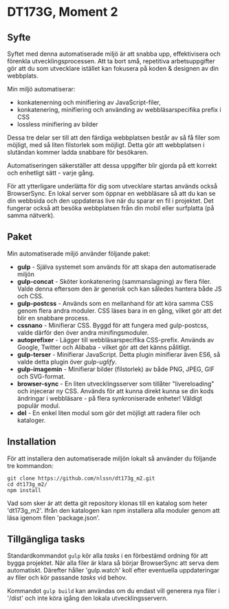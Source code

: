 # DT173G, Moment 2

## Syfte
Syftet med denna automatiserade miljö är att snabba upp, effektivisera och förenkla utvecklingsprocessen. Att ta bort små, repetitiva arbetsuppgifter gör att du som utvecklare istället kan fokusera på koden & designen av din webbplats. 

Min miljö automatiserar:
- konkatenerning och minifiering av JavaScript-filer,
- konkatenering, minifiering och använding av webbläsarspecifika prefix i CSS
- lossless minifiering av bilder

Dessa tre delar ser till att den färdiga webbplatsen består av så få filer som möjligt, med så liten filstorlek som möjligt. Detta gör att webbplatsen i slutändan kommer ladda snabbare för besökaren.

Automatiseringen säkerställer att dessa uppgifter blir gjorda på ett korrekt och enhetligt sätt - varje gång.

För att ytterligare underlätta för dig som utvecklare startas används också BrowserSync. En lokal server som öppnar en webbläsare så att du kan se din webbsida och den uppdateras live när du sparar en fil i projektet. Det fungerar också att besöka webbplatsen från din mobil eller surfplatta (på samma nätverk).

## Paket
Min automatiserade miljö använder följande paket:
- **gulp** - Själva systemet som används för att skapa den automatiserade miljön
- **gulp-concat** - Sköter konkatenering (sammanslagning) av flera filer. Valde denna eftersom den är generisk och kan således hantera både JS och CSS.
- **gulp-postcss** - Används som en mellanhand för att köra samma CSS genom flera andra moduler. CSS läses bara in en gång, vilket gör att det blir en snabbare process.
- **cssnano** - Minifierar CSS. Byggd för att fungera med gulp-postcss, valde därför den över andra minifingsmoduler.
- **autoprefixer** - Lägger till webbläsarspecifika CSS-prefix. Används av Google, Twitter och Alibaba - vilket gör att det känns pålitligt.
- **gulp-terser** - Minifierar JavaScript. Detta plugin minifierar även ES6, så valde detta plugin över _gulp-uglify_.
- **gulp-imagemin** - Minifierar bilder (filstorlek) av både PNG, JPEG, GIF och SVG-format.
- **browser-sync** - En liten utvecklingsserver som tillåter "livereloading" och injecerar ny CSS. Används för att kunna direkt kunna se din kods ändringar i webbläsare - på flera synkroniserade enheter! Väldigt populär modul.
- **del** - En enkel liten modul som gör det möjligt att radera filer och kataloger.

## Installation
För att installera den automatiserade miljön lokalt så använder du följande tre kommandon:

```
git clone https://github.com/nlssn/dt173g_m2.git
cd dt173g_m2/
npm install
```

Vad som sker är att detta git repository klonas till en katalog som heter 'dt173g_m2'. Ifrån den katalogen kan npm installera alla moduler genom att läsa igenom filen 'package.json'. 

## Tillgängliga tasks
Standardkommandot ``gulp`` kör alla _tasks_ i en förbestämd ordning för att bygga projektet. När alla filer är klara så börjar BrowserSync att serva dem automatiskt. Därefter håller 'gulp.watch' koll efter eventuella uppdateringar av filer och kör passande _tasks_ vid behov.

Kommandot ``gulp build`` kan användas om du endast vill generera nya filer i '/dist' och inte köra igång den lokala utvecklingsservern.
